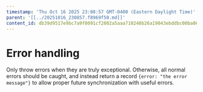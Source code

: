 ```yaml
---
timestamp: 'Thu Oct 16 2025 23:08:57 GMT-0400 (Eastern Daylight Time)'
parent: '[[../20251016_230857.f8969f50.md]]'
content_id: db39d9517e9bc7a9f0091cf2802a5aaa710248b26a19043ebddbc00ba067bc70
---
```


# Error handling

Only throw errors when they are truly exceptional. Otherwise, all normal errors should be caught, and instead return a record `{error: "the error message"}` to allow proper future synchronization with useful errors.
